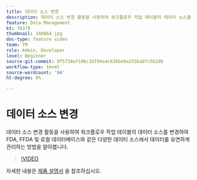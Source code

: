 ```yaml
---
title: 데이터 소스 변경
description: 데이터 소스 변경 활동을 사용하여 워크플로우 작업 테이블의 데이터 소스를 변경하여 FDA, FFDA 및 로컬 데이터베이스와 같은 다양한 데이터 소스에서 데이터를 유연하게 관리하는 방법을 알아봅니다.
feature: Data Management
kt: 78379
thumbnail: 340064.jpg
doc-type: feature video
team: TM
role: Admin, Developer
level: Beginner
source-git-commit: 9f5734ef106c16f04a4c636be9a255ba0fc562d8
workflow-type: tm+mt
source-wordcount: '94'
ht-degree: 0%

---
```


# 데이터 소스 변경

데이터 소스 변경 활동을 사용하여 워크플로우 작업 테이블의 데이터 소스를 변경하여 FDA, FFDA 및 로컬 데이터베이스와 같은 다양한 데이터 소스에서 데이터를 유연하게 관리하는 방법을 알아봅니다.

>[!VIDEO](https://video.tv.adobe.com/v/340064?quality=12)

자세한 내용은 [제품 설명서](https://experienceleague.adobe.com/docs/campaign/campaign-v8/config/workflows.html?lang=en#change-data-source-activity) 을 참조하십시오.
